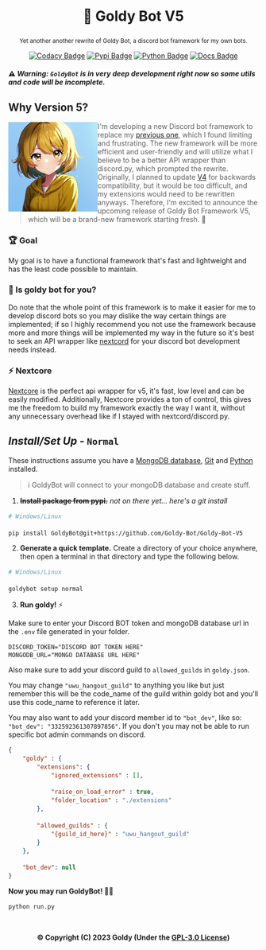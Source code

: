<div align="center">

  # 💛 Goldy Bot V5
  
  <sub>Yet another another rewrite of Goldy Bot, a discord bot framework for my own bots.</sub>
  
  [![Codacy Badge](https://app.codacy.com/project/badge/Grade/ba2409ee9b524e99a01344f208a74a7e)](https://www.codacy.com?utm_source=github.com&amp;utm_medium=referral&amp;utm_content=Goldy-Bot/Goldy-Bot-V5&amp;utm_campaign=Badge_Grade)
  [![Pypi Badge](https://img.shields.io/pypi/v/GoldyBot?style=flat)](https://pypi.org/project/GoldyBot/ "We're on pypi!")
  [![Python Badge](https://img.shields.io/pypi/pyversions/GoldyBot?style=flat)](https://pypi.org/project/GoldyBot/ "Supported python versions.")
  [![Docs Badge](https://img.shields.io/static/v1?label=docs&message=Available&color=light-green)](https://goldybot.devgoldy.me/)
  
</div>

#### ⚠ *Warning: ``GoldyBot`` is in very deep development right now so some utils and code will be incomplete.*

<p align="right">


  <h2>Why Version 5?</h2>

  
  <img align="left" src="./assets/goldy_art/1.png" width="180"/>

  > I'm developing a new Discord bot framework to replace my [previous one](https://github.com/Goldy-Bot/Goldy-Bot-V4), which I found limiting and frustrating. The new framework will be more efficient and user-friendly and will utilize what I believe to be a better API wrapper than discord.py, which prompted the rewrite. Originally, I planned to update [V4](https://github.com/Goldy-Bot/Goldy-Bot-V4) for backwards compatibility, but it would be too difficult, and my extensions would need to be rewritten anyways. Therefore, I'm excited to announce the upcoming release of Goldy Bot Framework V5, which will be a brand-new framework starting fresh. 🍋

</p>

### 🏆 Goal
My goal is to have a functional framework that's fast and lightweight and has the least code possible to maintain. 

### 💛 Is goldy bot for you?
Do note that the whole point of this framework is to make it easier for me to develop discord bots so you may dislike the way certain things are implemented; if so I highly recommend you not use the framework because more and more things will be implemented my way in the future so it's best to seek an API wrapper like [nextcord](https://github.com/nextcord/nextcord) for your discord bot development needs instead.

### ⚡ Nextcore
[Nextcore](https://github.com/nextsnake/nextcore) is the perfect api wrapper for v5, it's fast, low level and can be easily modified. Additionally, Nextcore provides a ton of control, this gives me the freedom to build my framework exactly the way I want it, without any unnecessary overhead like if I stayed with nextcord/discord.py.

## *Install/Set Up* - ``Normal``

These instructions assume you have a [MongoDB database](https://www.mongodb.com/), [Git](https://git-scm.com/) and [Python](https://www.python.org/) installed.

> ℹ GoldyBot will connect to your mongoDB database and create stuff.

1. ~~**Install package from pypi.**~~ *not on there yet... here's a git install*
```sh
# Windows/Linux

pip install GoldyBot@git+https://github.com/Goldy-Bot/Goldy-Bot-V5
```

2. **Generate a quick template.**
Create a directory of your choice anywhere, then open a terminal in that directory and type the following below.
```sh
# Windows/Linux

goldybot setup normal
```

3. **Run goldy!** ⚡

Make sure to enter your Discord BOT token and mongoDB database url in the ``.env`` file generated in your folder.
```env
DISCORD_TOKEN="DISCORD BOT TOKEN HERE"
MONGODB_URL="MONGO DATABASE URL HERE"
```

Also make sure to add your discord guild to ``allowed_guilds`` in ``goldy.json``.

You may change ``"uwu_hangout_guild"`` to anything you like but just remember this will be the code_name of the guild within goldy bot and you'll use this code_name to reference it later.

You may also want to add your discord member id to ``"bot_dev"``, like so: ``"bot_dev": "332592361307897856"``. If you don't you may not be able to run specific bot admin commands on discord.

```json
{
    "goldy" : {
        "extensions": {
            "ignored_extensions" : [],

            "raise_on_load_error" : true,
            "folder_location" : "./extensions"
        },

        "allowed_guilds" : {
            "{guild_id_here}" : "uwu_hangout_guild"
        }
    },

    "bot_dev": null
}
```

**Now you may run GoldyBot! 🌠✨**
```sh
python run.py
```



<br>

<div align="center">

  **© Copyright (C) 2023 Goldy (Under the [GPL-3.0 License](LICENSE))**

</div>
